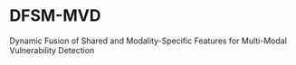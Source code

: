 # DFSM-MVD
Dynamic Fusion of Shared and Modality-Specific Features for Multi-Modal Vulnerability Detection
